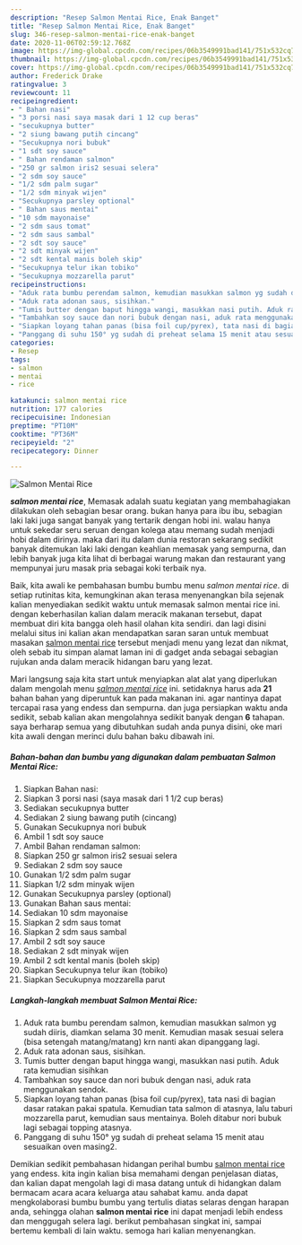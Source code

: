 ```yaml
---
description: "Resep Salmon Mentai Rice, Enak Banget"
title: "Resep Salmon Mentai Rice, Enak Banget"
slug: 346-resep-salmon-mentai-rice-enak-banget
date: 2020-11-06T02:59:12.768Z
image: https://img-global.cpcdn.com/recipes/06b3549991bad141/751x532cq70/salmon-mentai-rice-foto-resep-utama.jpg
thumbnail: https://img-global.cpcdn.com/recipes/06b3549991bad141/751x532cq70/salmon-mentai-rice-foto-resep-utama.jpg
cover: https://img-global.cpcdn.com/recipes/06b3549991bad141/751x532cq70/salmon-mentai-rice-foto-resep-utama.jpg
author: Frederick Drake
ratingvalue: 3
reviewcount: 11
recipeingredient:
- " Bahan nasi"
- "3 porsi nasi saya masak dari 1 12 cup beras"
- "secukupnya butter"
- "2 siung bawang putih cincang"
- "Secukupnya nori bubuk"
- "1 sdt soy sauce"
- " Bahan rendaman salmon"
- "250 gr salmon iris2 sesuai selera"
- "2 sdm soy sauce"
- "1/2 sdm palm sugar"
- "1/2 sdm minyak wijen"
- "Secukupnya parsley optional"
- " Bahan saus mentai"
- "10 sdm mayonaise"
- "2 sdm saus tomat"
- "2 sdm saus sambal"
- "2 sdt soy sauce"
- "2 sdt minyak wijen"
- "2 sdt kental manis boleh skip"
- "Secukupnya telur ikan tobiko"
- "Secukupnya mozzarella parut"
recipeinstructions:
- "Aduk rata bumbu perendam salmon, kemudian masukkan salmon yg sudah diiris, diamkan selama 30 menit. Kemudian masak sesuai selera (bisa setengah matang/matang) krn nanti akan dipanggang lagi."
- "Aduk rata adonan saus, sisihkan."
- "Tumis butter dengan baput hingga wangi, masukkan nasi putih. Aduk rata kemudian sisihkan"
- "Tambahkan soy sauce dan nori bubuk dengan nasi, aduk rata menggunakan sendok."
- "Siapkan loyang tahan panas (bisa foil cup/pyrex), tata nasi di bagian dasar ratakan pakai spatula. Kemudian tata salmon di atasnya, lalu taburi mozzarella parut, kemudian saus mentainya. Boleh ditabur nori bubuk lagi sebagai topping atasnya."
- "Panggang di suhu 150° yg sudah di preheat selama 15 menit atau sesuaikan oven masing2."
categories:
- Resep
tags:
- salmon
- mentai
- rice

katakunci: salmon mentai rice 
nutrition: 177 calories
recipecuisine: Indonesian
preptime: "PT10M"
cooktime: "PT36M"
recipeyield: "2"
recipecategory: Dinner

---
```



![Salmon Mentai Rice](https://img-global.cpcdn.com/recipes/06b3549991bad141/751x532cq70/salmon-mentai-rice-foto-resep-utama.jpg)

<b><i>salmon mentai rice</i></b>, Memasak adalah suatu kegiatan yang membahagiakan dilakukan oleh sebagian besar orang. bukan hanya para ibu ibu, sebagian laki laki juga sangat banyak yang tertarik dengan hobi ini. walau hanya untuk sekedar seru seruan dengan kolega atau memang sudah menjadi hobi dalam dirinya. maka dari itu dalam dunia restoran sekarang sedikit banyak ditemukan laki laki dengan keahlian memasak yang sempurna, dan lebih banyak juga kita lihat di berbagai warung makan dan restaurant yang mempunyai juru masak pria sebagai koki terbaik nya.



Baik, kita awali ke pembahasan bumbu bumbu menu <i>salmon mentai rice</i>. di setiap rutinitas kita, kemungkinan akan terasa menyenangkan bila sejenak kalian menyediakan sedikit waktu untuk memasak salmon mentai rice ini. dengan keberhasilan kalian dalam meracik makanan tersebut, dapat membuat diri kita bangga oleh hasil olahan kita sendiri. dan lagi disini melalui situs ini kalian akan mendapatkan saran saran untuk membuat masakan <u>salmon mentai rice</u> tersebut menjadi menu yang lezat dan nikmat, oleh sebab itu simpan alamat laman ini di gadget anda sebagai sebagian rujukan anda dalam meracik hidangan baru yang lezat.


Mari langsung saja kita start untuk menyiapkan alat alat yang diperlukan dalam mengolah menu <u><i>salmon mentai rice</i></u> ini. setidaknya harus ada <b>21</b> bahan bahan yang diperuntuk kan pada makanan ini. agar nantinya dapat tercapai rasa yang endess dan sempurna. dan juga persiapkan waktu anda sedikit, sebab kalian akan mengolahnya sedikit banyak dengan <b>6</b> tahapan. saya berharap semua yang dibutuhkan sudah anda punya disini, oke mari kita awali dengan merinci dulu bahan baku dibawah ini.

<!--inarticleads1-->

##### Bahan-bahan dan bumbu yang digunakan dalam pembuatan Salmon Mentai Rice:

1. Siapkan  Bahan nasi:
1. Siapkan 3 porsi nasi (saya masak dari 1 1/2 cup beras)
1. Sediakan secukupnya butter
1. Sediakan 2 siung bawang putih (cincang)
1. Gunakan Secukupnya nori bubuk
1. Ambil 1 sdt soy sauce
1. Ambil  Bahan rendaman salmon:
1. Siapkan 250 gr salmon iris2 sesuai selera
1. Sediakan 2 sdm soy sauce
1. Gunakan 1/2 sdm palm sugar
1. Siapkan 1/2 sdm minyak wijen
1. Gunakan Secukupnya parsley (optional)
1. Gunakan  Bahan saus mentai:
1. Sediakan 10 sdm mayonaise
1. Siapkan 2 sdm saus tomat
1. Siapkan 2 sdm saus sambal
1. Ambil 2 sdt soy sauce
1. Sediakan 2 sdt minyak wijen
1. Ambil 2 sdt kental manis (boleh skip)
1. Siapkan Secukupnya telur ikan (tobiko)
1. Siapkan Secukupnya mozzarella parut




<!--inarticleads2-->

##### Langkah-langkah membuat Salmon Mentai Rice:

1. Aduk rata bumbu perendam salmon, kemudian masukkan salmon yg sudah diiris, diamkan selama 30 menit. Kemudian masak sesuai selera (bisa setengah matang/matang) krn nanti akan dipanggang lagi.
1. Aduk rata adonan saus, sisihkan.
1. Tumis butter dengan baput hingga wangi, masukkan nasi putih. Aduk rata kemudian sisihkan
1. Tambahkan soy sauce dan nori bubuk dengan nasi, aduk rata menggunakan sendok.
1. Siapkan loyang tahan panas (bisa foil cup/pyrex), tata nasi di bagian dasar ratakan pakai spatula. Kemudian tata salmon di atasnya, lalu taburi mozzarella parut, kemudian saus mentainya. Boleh ditabur nori bubuk lagi sebagai topping atasnya.
1. Panggang di suhu 150° yg sudah di preheat selama 15 menit atau sesuaikan oven masing2.




Demikian sedikit pembahasan hidangan perihal bumbu <u>salmon mentai rice</u> yang endess. kita ingin kalian bisa memahami dengan penjelasan diatas, dan kalian dapat mengolah lagi di masa datang untuk di hidangkan dalam bermacam acara acara keluarga atau sahabat kamu. anda dapat mengkolaborasi bumbu bumbu yang tertulis diatas selaras dengan harapan anda, sehingga olahan <b>salmon mentai rice</b> ini dapat menjadi lebih endess dan menggugah selera lagi. berikut pembahasan singkat ini, sampai bertemu kembali di lain waktu. semoga hari kalian menyenangkan.
